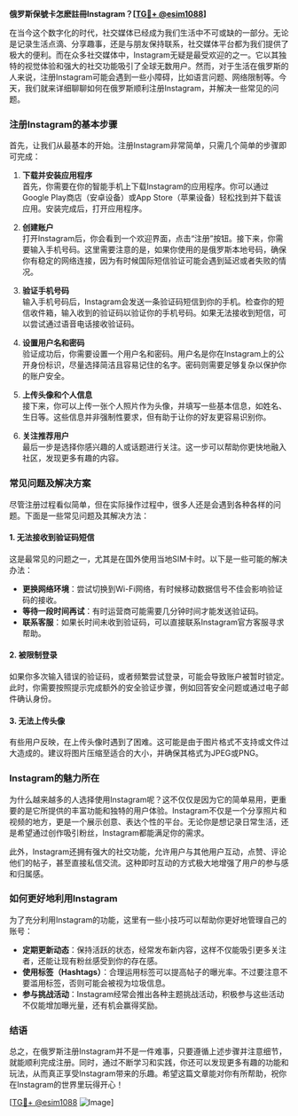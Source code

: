 **俄罗斯保號卡怎麽註冊Instagram？[[TG💪+ @esim1088](https://t.me/s/esim1088)]**

在当今这个数字化的时代，社交媒体已经成为我们生活中不可或缺的一部分。无论是记录生活点滴、分享趣事，还是与朋友保持联系，社交媒体平台都为我们提供了极大的便利。而在众多社交媒体中，Instagram无疑是最受欢迎的之一。它以其独特的视觉体验和强大的社交功能吸引了全球无数用户。然而，对于生活在俄罗斯的人来说，注册Instagram可能会遇到一些小障碍，比如语言问题、网络限制等。今天，我们就来详细聊聊如何在俄罗斯顺利注册Instagram，并解决一些常见的问题。

### 注册Instagram的基本步骤

首先，让我们从最基本的开始。注册Instagram非常简单，只需几个简单的步骤即可完成：

1. **下载并安装应用程序**  
   首先，你需要在你的智能手机上下载Instagram的应用程序。你可以通过Google Play商店（安卓设备）或App Store（苹果设备）轻松找到并下载该应用。安装完成后，打开应用程序。

2. **创建账户**  
   打开Instagram后，你会看到一个欢迎界面，点击“注册”按钮。接下来，你需要输入手机号码。这里需要注意的是，如果你使用的是俄罗斯本地号码，确保你有稳定的网络连接，因为有时候国际短信验证可能会遇到延迟或者失败的情况。

3. **验证手机号码**  
   输入手机号码后，Instagram会发送一条验证码短信到你的手机。检查你的短信收件箱，输入收到的验证码以验证你的手机号码。如果无法接收到短信，可以尝试通过语音电话接收验证码。

4. **设置用户名和密码**  
   验证成功后，你需要设置一个用户名和密码。用户名是你在Instagram上的公开身份标识，尽量选择简洁且容易记住的名字。密码则需要足够复杂以保护你的账户安全。

5. **上传头像和个人信息**  
   接下来，你可以上传一张个人照片作为头像，并填写一些基本信息，如姓名、生日等。这些信息并非强制性要求，但有助于让你的好友更容易识别你。

6. **关注推荐用户**  
   最后一步是选择你感兴趣的人或话题进行关注。这一步可以帮助你更快地融入社区，发现更多有趣的内容。

### 常见问题及解决方案

尽管注册过程看似简单，但在实际操作过程中，很多人还是会遇到各种各样的问题。下面是一些常见问题及其解决方法：

#### 1. 无法接收到验证码短信
这是最常见的问题之一，尤其是在国外使用当地SIM卡时。以下是一些可能的解决办法：
- **更换网络环境**：尝试切换到Wi-Fi网络，有时候移动数据信号不佳会影响验证码的接收。
- **等待一段时间再试**：有时运营商可能需要几分钟时间才能发送验证码。
- **联系客服**：如果长时间未收到验证码，可以直接联系Instagram官方客服寻求帮助。

#### 2. 被限制登录
如果你多次输入错误的验证码，或者频繁尝试登录，可能会导致账户被暂时锁定。此时，你需要按照提示完成额外的安全验证步骤，例如回答安全问题或通过电子邮件确认身份。

#### 3. 无法上传头像
有些用户反映，在上传头像时遇到了困难。这可能是由于图片格式不支持或文件过大造成的。建议将图片压缩至适合的大小，并确保其格式为JPEG或PNG。

### Instagram的魅力所在

为什么越来越多的人选择使用Instagram呢？这不仅仅是因为它的简单易用，更重要的是它所提供的丰富功能和独特的用户体验。Instagram不仅是一个分享照片和视频的地方，更是一个展示创意、表达个性的平台。无论你是想记录日常生活，还是希望通过创作吸引粉丝，Instagram都能满足你的需求。

此外，Instagram还拥有强大的社交功能，允许用户与其他用户互动，点赞、评论他们的帖子，甚至直接私信交流。这种即时互动的方式极大地增强了用户的参与感和归属感。

### 如何更好地利用Instagram

为了充分利用Instagram的功能，这里有一些小技巧可以帮助你更好地管理自己的账号：

- **定期更新动态**：保持活跃的状态，经常发布新内容，这样不仅能吸引更多关注者，还能让现有粉丝感受到你的存在感。
- **使用标签（Hashtags）**：合理运用标签可以提高帖子的曝光率。不过要注意不要滥用标签，否则可能会被视为垃圾信息。
- **参与挑战活动**：Instagram经常会推出各种主题挑战活动，积极参与这些活动不仅能增加曝光量，还有机会赢得奖励。

### 结语

总之，在俄罗斯注册Instagram并不是一件难事，只要遵循上述步骤并注意细节，就能顺利完成注册。同时，通过不断学习和实践，你还可以发现更多有趣的功能和玩法，从而真正享受Instagram带来的乐趣。希望这篇文章能对你有所帮助，祝你在Instagram的世界里玩得开心！

[[TG💪+ @esim1088](https://t.me/s/esim1088) ![Image](https://i.postimg.cc/4NQfJmqS/Snipaste-2025-05-13-00-14-12.png)]